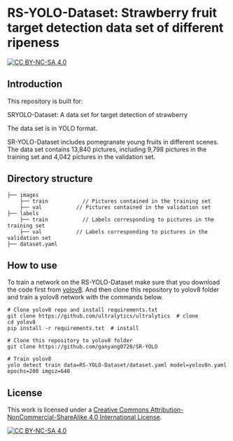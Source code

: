 # RS-YOLO-Dataset: Strawberry fruit target detection data set of different ripeness

 [![CC BY-NC-SA 4.0][cc-by-nc-sa-shield]][cc-by-nc-sa]
 
## Introduction
This repository is built for:

SRYOLO-Dataset: A data set for target detection of strawberry

The data set is in YOLO format.

SR-YOLO-Dataset includes pomegranate young fruits in different scenes. The data set contains 13,840 pictures, including 9,798 pictures in the training set and 4,042 pictures in the validation set.

## Directory structure
    ├── images           
        ├── train           // Pictures contained in the training set
        ├── val           // Pictures contained in the validation set
    ├── labels
        ├── train           // Labels corresponding to pictures in the training set
        ├── val           // Labels corresponding to pictures in the validation set
    ├── dataset.yaml          

## How to use
To train a network on the RS-YOLO-Dataset make sure that you download the code first from [yolov8](https://github.com/ultralytics/ultralytics). And then clone this repository to yolov8 folder and  train a yolov8 network with the commands below.

```
# Clone yolov8 repo and install requirements.txt
git clone https://github.com/ultralytics/ultralytics  # clone
cd yolov8
pip install -r requirements.txt  # install
```

```
# Clone this repository to yolov8 folder
git clone https://github.com/ganyang0720/SR-YOLO
```

```
# Train yolov8
yolo detect train data=RS-YOLO-Dataset/dataset.yaml model=yolov8n.yaml epochs=200 imgsz=640
```



## License

This work is licensed under a
[Creative Commons Attribution-NonCommercial-ShareAlike 4.0 International License][cc-by-nc-sa].

[![CC BY-NC-SA 4.0][cc-by-nc-sa-image]][cc-by-nc-sa]

[cc-by-nc-sa]: http://creativecommons.org/licenses/by-nc-sa/4.0/
[cc-by-nc-sa-image]: https://licensebuttons.net/l/by-nc-sa/4.0/88x31.png
[cc-by-nc-sa-shield]: https://img.shields.io/badge/License-CC%20BY--NC--SA%204.0-lightgrey.svg
